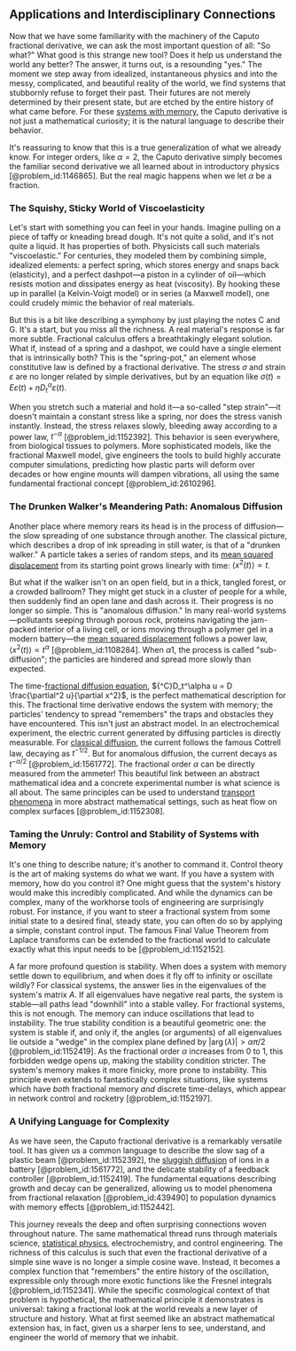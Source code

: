 ## Applications and Interdisciplinary Connections

Now that we have some familiarity with the machinery of the Caputo fractional derivative, we can ask the most important question of all: "So what?" What good is this strange new tool? Does it help us understand the world any better? The answer, it turns out, is a resounding "yes." The moment we step away from idealized, instantaneous physics and into the messy, complicated, and beautiful reality of the world, we find systems that stubbornly refuse to forget their past. Their futures are not merely determined by their present state, but are etched by the entire history of what came before. For these [systems with memory](@article_id:272560), the Caputo derivative is not just a mathematical curiosity; it is the natural language to describe their behavior.

It's reassuring to know that this is a true generalization of what we already know. For integer orders, like $\alpha=2$, the Caputo derivative simply becomes the familiar second derivative we all learned about in introductory physics [@problem_id:1146865]. But the real magic happens when we let $\alpha$ be a fraction.

### The Squishy, Sticky World of Viscoelasticity

Let's start with something you can feel in your hands. Imagine pulling on a piece of taffy or kneading bread dough. It's not quite a solid, and it's not quite a liquid. It has properties of both. Physicists call such materials "viscoelastic." For centuries, they modeled them by combining simple, idealized elements: a perfect spring, which stores energy and snaps back (elasticity), and a perfect dashpot—a piston in a cylinder of oil—which resists motion and dissipates energy as heat (viscosity). By hooking these up in parallel (a Kelvin-Voigt model) or in series (a Maxwell model), one could crudely mimic the behavior of real materials.

But this is a bit like describing a symphony by just playing the notes C and G. It's a start, but you miss all the richness. A real material's response is far more subtle. Fractional calculus offers a breathtakingly elegant solution. What if, instead of a spring and a dashpot, we could have a single element that is intrinsically both? This is the "spring-pot," an element whose constitutive law is defined by a fractional derivative. The stress $\sigma$ and strain $\varepsilon$ are no longer related by simple derivatives, but by an equation like $\sigma(t) = E \varepsilon(t) + \eta D_t^\alpha \varepsilon(t)$.

When you stretch such a material and hold it—a so-called "step strain"—it doesn't maintain a constant stress like a spring, nor does the stress vanish instantly. Instead, the stress relaxes slowly, bleeding away according to a power law, $t^{-\alpha}$ [@problem_id:1152392]. This behavior is seen everywhere, from biological tissues to polymers. More sophisticated models, like the fractional Maxwell model, give engineers the tools to build highly accurate computer simulations, predicting how plastic parts will deform over decades or how engine mounts will dampen vibrations, all using the same fundamental fractional concept [@problem_id:2610296].

### The Drunken Walker's Meandering Path: Anomalous Diffusion

Another place where memory rears its head is in the process of diffusion—the slow spreading of one substance through another. The classical picture, which describes a drop of ink spreading in still water, is that of a "drunken walker." A particle takes a series of random steps, and its [mean squared displacement](@article_id:148133) from its starting point grows linearly with time: $\langle x^2(t) \rangle \propto t$.

But what if the walker isn't on an open field, but in a thick, tangled forest, or a crowded ballroom? They might get stuck in a cluster of people for a while, then suddenly find an open lane and dash across it. Their progress is no longer so simple. This is "anomalous diffusion." In many real-world systems—pollutants seeping through porous rock, proteins navigating the jam-packed interior of a living cell, or ions moving through a polymer gel in a modern battery—the [mean squared displacement](@article_id:148133) follows a power law, $\langle x^2(t) \rangle \propto t^\alpha$ [@problem_id:1108284]. When $\alpha  1$, the process is called "sub-diffusion"; the particles are hindered and spread more slowly than expected.

The time-[fractional diffusion equation](@article_id:181592), ${^C}D_t^\alpha u = D \frac{\partial^2 u}{\partial x^2}$, is the perfect mathematical description for this. The fractional time derivative endows the system with memory; the particles' tendency to spread "remembers" the traps and obstacles they have encountered. This isn't just an abstract model. In an electrochemical experiment, the electric current generated by diffusing particles is directly measurable. For [classical diffusion](@article_id:196509), the current follows the famous Cottrell law, decaying as $t^{-1/2}$. But for anomalous diffusion, the current decays as $t^{-\alpha/2}$ [@problem_id:1561772]. The fractional order $\alpha$ can be directly measured from the ammeter! This beautiful link between an abstract mathematical idea and a concrete experimental number is what science is all about. The same principles can be used to understand [transport phenomena](@article_id:147161) in more abstract mathematical settings, such as heat flow on complex surfaces [@problem_id:1152308].

### Taming the Unruly: Control and Stability of Systems with Memory

It's one thing to describe nature; it's another to command it. Control theory is the art of making systems do what we want. If you have a system with memory, how do you control it? One might guess that the system's history would make this incredibly complicated. And while the dynamics can be complex, many of the workhorse tools of engineering are surprisingly robust. For instance, if you want to steer a fractional system from some initial state to a desired final, steady state, you can often do so by applying a simple, constant control input. The famous Final Value Theorem from Laplace transforms can be extended to the fractional world to calculate exactly what this input needs to be [@problem_id:1152152].

A far more profound question is stability. When does a system with memory settle down to equilibrium, and when does it fly off to infinity or oscillate wildly? For classical systems, the answer lies in the eigenvalues of the system's matrix $A$. If all eigenvalues have negative real parts, the system is stable—all paths lead "downhill" into a stable valley. For fractional systems, this is not enough. The memory can induce oscillations that lead to instability. The true stability condition is a beautiful geometric one: the system is stable if, and only if, the angles (or arguments) of all eigenvalues lie outside a "wedge" in the complex plane defined by $|\arg(\lambda)| > \alpha\pi/2$ [@problem_id:1152419]. As the fractional order $\alpha$ increases from $0$ to $1$, this forbidden wedge opens up, making the stability condition stricter. The system's memory makes it more finicky, more prone to instability. This principle even extends to fantastically complex situations, like systems which have *both* fractional memory *and* discrete time-delays, which appear in network control and rocketry [@problem_id:1152197].

### A Unifying Language for Complexity

As we have seen, the Caputo fractional derivative is a remarkably versatile tool. It has given us a common language to describe the slow sag of a plastic beam [@problem_id:1152392], the [sluggish diffusion](@article_id:161141) of ions in a battery [@problem_id:1561772], and the delicate stability of a feedback controller [@problem_id:1152419]. The fundamental equations describing growth and decay can be generalized, allowing us to model phenomena from fractional relaxation [@problem_id:439490] to population dynamics with memory effects [@problem_id:1152442].

This journey reveals the deep and often surprising connections woven throughout nature. The same mathematical thread runs through materials science, [statistical physics](@article_id:142451), electrochemistry, and control engineering. The richness of this calculus is such that even the fractional derivative of a simple sine wave is no longer a simple cosine wave. Instead, it becomes a complex function that "remembers" the entire history of the oscillation, expressible only through more exotic functions like the Fresnel integrals [@problem_id:1152341]. While the specific cosmological context of that problem is hypothetical, the mathematical principle it demonstrates is universal: taking a fractional look at the world reveals a new layer of structure and history. What at first seemed like an abstract mathematical extension has, in fact, given us a sharper lens to see, understand, and engineer the world of memory that we inhabit.